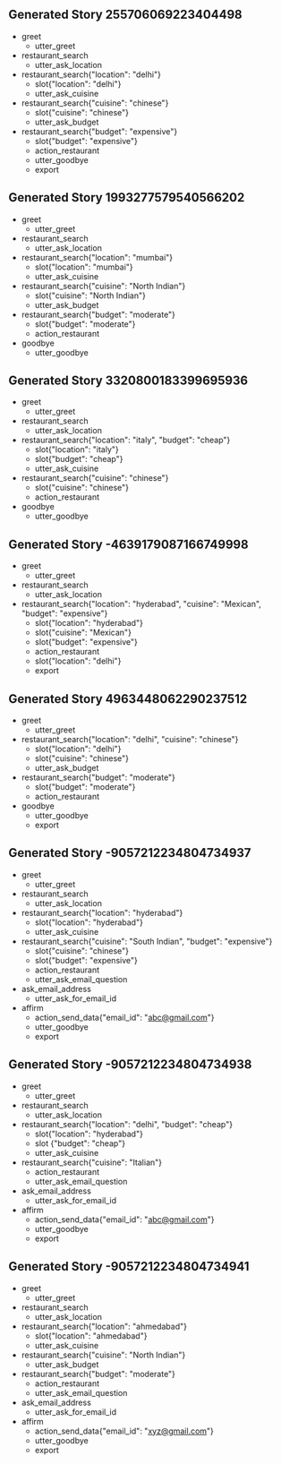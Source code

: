 
## Generated Story 255706069223404498
* greet
    - utter_greet
* restaurant_search
    - utter_ask_location
* restaurant_search{"location": "delhi"}
    - slot{"location": "delhi"}
    - utter_ask_cuisine
* restaurant_search{"cuisine": "chinese"}
    - slot{"cuisine": "chinese"}
    - utter_ask_budget
* restaurant_search{"budget": "expensive"}
    - slot{"budget": "expensive"}
    - action_restaurant
    - utter_goodbye
    - export

## Generated Story 1993277579540566202
* greet
    - utter_greet
* restaurant_search
    - utter_ask_location
* restaurant_search{"location": "mumbai"}
    - slot{"location": "mumbai"}
    - utter_ask_cuisine
* restaurant_search{"cuisine": "North Indian"}
    - slot{"cuisine": "North Indian"}
    - utter_ask_budget
* restaurant_search{"budget": "moderate"}
    - slot{"budget": "moderate"}
    - action_restaurant
* goodbye
    - utter_goodbye

## Generated Story 3320800183399695936
* greet
    - utter_greet
* restaurant_search
    - utter_ask_location
* restaurant_search{"location": "italy", "budget": "cheap"}
    - slot{"location": "italy"}
	- slot{"budget": "cheap"}
	- utter_ask_cuisine
* restaurant_search{"cuisine": "chinese"}
    - slot{"cuisine": "chinese"}
    - action_restaurant
* goodbye
    - utter_goodbye

## Generated Story -4639179087166749998
* greet
    - utter_greet
* restaurant_search
    - utter_ask_location
* restaurant_search{"location": "hyderabad", "cuisine": "Mexican", "budget": "expensive"}
    - slot{"location": "hyderabad"}
    - slot{"cuisine": "Mexican"}
    - slot{"budget": "expensive"}
    - action_restaurant
    - slot{"location": "delhi"}
    - export


## Generated Story 4963448062290237512
* greet
    - utter_greet
* restaurant_search{"location": "delhi", "cuisine": "chinese"}
    - slot{"location": "delhi"}
    - slot{"cuisine": "chinese"}
    - utter_ask_budget
* restaurant_search{"budget": "moderate"}
    - slot{"budget": "moderate"}
    - action_restaurant
* goodbye
    - utter_goodbye
    - export

## Generated Story -9057212234804734937
* greet
    - utter_greet
* restaurant_search
    - utter_ask_location
* restaurant_search{"location": "hyderabad"}
    - slot{"location": "hyderabad"}
    - utter_ask_cuisine
* restaurant_search{"cuisine": "South Indian", "budget": "expensive"}
    - slot{"cuisine": "chinese"}
	- slot{"budget": "expensive"}
    - action_restaurant
    - utter_ask_email_question
* ask_email_address
    - utter_ask_for_email_id
* affirm
    - action_send_data{"email_id": "abc@gmail.com"}
    - utter_goodbye
    - export


## Generated Story -9057212234804734938
* greet
    - utter_greet
* restaurant_search
    - utter_ask_location
* restaurant_search{"location": "delhi", "budget": "cheap"}
    - slot{"location": "hyderabad"}
	- slot {"budget": "cheap"}
    - utter_ask_cuisine
* restaurant_search{"cuisine": "Italian"}
    - action_restaurant
    - utter_ask_email_question
* ask_email_address
    - utter_ask_for_email_id
* affirm
    - action_send_data{"email_id": "abc@gmail.com"}
    - utter_goodbye
    - export

## Generated Story -9057212234804734941
* greet
    - utter_greet
* restaurant_search
    - utter_ask_location
* restaurant_search{"location": "ahmedabad"}
    - slot{"location": "ahmedabad"}
    - utter_ask_cuisine
* restaurant_search{"cuisine": "North Indian"}
    - utter_ask_budget
* restaurant_search{"budget": "moderate"}
    - action_restaurant
    - utter_ask_email_question
* ask_email_address
    - utter_ask_for_email_id
* affirm
    - action_send_data{"email_id": "xyz@gmail.com"}
    - utter_goodbye
    - export




